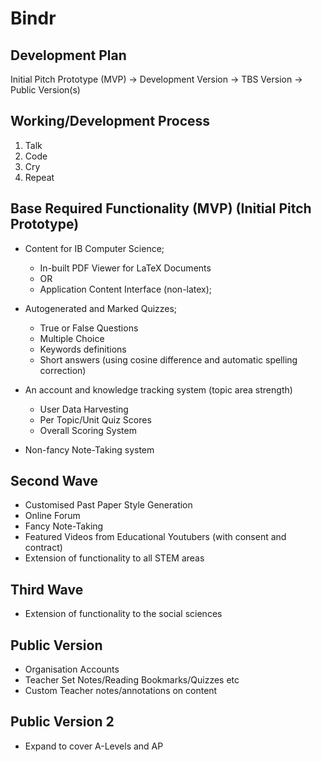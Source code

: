 # Bindr

## Development Plan
Initial Pitch Prototype (MVP) -> Development Version -> TBS Version -> Public Version(s)

## Working/Development Process
1. Talk
2. Code
3. Cry
4. Repeat

## Base Required Functionality (MVP) (Initial Pitch Prototype)

- Content for IB Computer Science;
	- In-built PDF Viewer for LaTeX Documents
	- OR
	- Application Content Interface (non-latex);

- Autogenerated and Marked Quizzes;
	- True or False Questions
	- Multiple Choice
	- Keywords definitions
	- Short answers (using cosine difference and automatic spelling correction)

- An account and knowledge tracking system (topic area strength)
	- User Data Harvesting
	- Per Topic/Unit Quiz Scores
	- Overall Scoring System
- Non-fancy Note-Taking system


## Second Wave

- Customised Past Paper Style Generation
- Online Forum
- Fancy Note-Taking
- Featured Videos from Educational Youtubers (with consent and contract)
- Extension of functionality to all STEM areas

## Third Wave

- Extension of functionality to the social sciences

## Public Version

- Organisation Accounts
- Teacher Set Notes/Reading Bookmarks/Quizzes etc
- Custom Teacher notes/annotations on content

## Public Version 2

- Expand to cover A-Levels and AP

